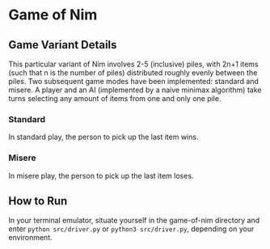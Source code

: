 # Game of Nim
## Game Variant Details
This particular variant of Nim involves 2-5 (inclusive) piles, with 2n+1 items (such that n is the number of piles) distributed roughly evenly between the piles. Two subsequent game modes have been implemented: standard and misere. A player and an AI (implemented by a naive minimax algorithm) take turns selecting any amount of items from one and only one pile.

### Standard
In standard play, the person to pick up the last item wins.

### Misere
In misere play, the person to pick up the last item loses.

## How to Run
In your terminal emulator, situate yourself in the game-of-nim directory and enter `python src/driver.py` or `python3 src/driver.py`, depending on your environment.
